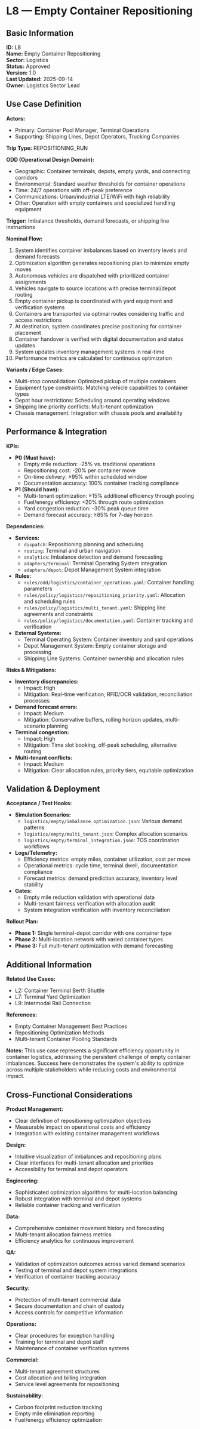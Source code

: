# L8 — Empty Container Repositioning

## Basic Information

**ID:** L8  
**Name:** Empty Container Repositioning  
**Sector:** Logistics  
**Status:** Approved  
**Version:** 1.0  
**Last Updated:** 2025-09-14  
**Owner:** Logistics Sector Lead

## Use Case Definition

**Actors:**
- Primary: Container Pool Manager, Terminal Operations
- Supporting: Shipping Lines, Depot Operators, Trucking Companies

**Trip Type:** REPOSITIONING_RUN

**ODD (Operational Design Domain):**
- Geographic: Container terminals, depots, empty yards, and connecting corridors
- Environmental: Standard weather thresholds for container operations
- Time: 24/7 operations with off-peak preference
- Communications: Urban/industrial LTE/WiFi with high reliability
- Other: Operation with empty containers and specialized handling equipment

**Trigger:**
Imbalance thresholds, demand forecasts, or shipping line instructions

**Nominal Flow:**
1. System identifies container imbalances based on inventory levels and demand forecasts
2. Optimization algorithm generates repositioning plan to minimize empty moves
3. Autonomous vehicles are dispatched with prioritized container assignments
4. Vehicles navigate to source locations with precise terminal/depot routing
5. Empty container pickup is coordinated with yard equipment and verification systems
6. Containers are transported via optimal routes considering traffic and access restrictions
7. At destination, system coordinates precise positioning for container placement
8. Container handover is verified with digital documentation and status updates
9. System updates inventory management systems in real-time
10. Performance metrics are calculated for continuous optimization

**Variants / Edge Cases:**
- Multi-stop consolidation: Optimized pickup of multiple containers
- Equipment type constraints: Matching vehicle capabilities to container types
- Depot hour restrictions: Scheduling around operating windows
- Shipping line priority conflicts: Multi-tenant optimization
- Chassis management: Integration with chassis pools and availability

## Performance & Integration

**KPIs:**
- **P0 (Must have):**
  - Empty mile reduction: -25% vs. traditional operations
  - Repositioning cost: -20% per container move
  - On-time delivery: ≥95% within scheduled window
  - Documentation accuracy: 100% container tracking compliance
- **P1 (Should have):**
  - Multi-tenant optimization: ≥15% additional efficiency through pooling
  - Fuel/energy efficiency: +20% through route optimization
  - Yard congestion reduction: -30% peak queue time
  - Demand forecast accuracy: ≥85% for 7-day horizon

**Dependencies:**
- **Services:**
  - `dispatch`: Repositioning planning and scheduling
  - `routing`: Terminal and urban navigation
  - `analytics`: Imbalance detection and demand forecasting
  - `adapters/terminal`: Terminal Operating System integration
  - `adapters/depot`: Depot Management System integration
- **Rules:**
  - `rules/odd/logistics/container_operations.yaml`: Container handling parameters
  - `rules/policy/logistics/repositioning_priority.yaml`: Allocation and scheduling rules
  - `rules/policy/logistics/multi_tenant.yaml`: Shipping line agreements and constraints
  - `rules/policy/logistics/documentation.yaml`: Container tracking and verification
- **External Systems:**
  - Terminal Operating System: Container inventory and yard operations
  - Depot Management System: Empty container storage and processing
  - Shipping Line Systems: Container ownership and allocation rules

**Risks & Mitigations:**
- **Inventory discrepancies:**
  - Impact: High
  - Mitigation: Real-time verification, RFID/OCR validation, reconciliation processes
- **Demand forecast errors:**
  - Impact: Medium
  - Mitigation: Conservative buffers, rolling horizon updates, multi-scenario planning
- **Terminal congestion:**
  - Impact: High
  - Mitigation: Time slot booking, off-peak scheduling, alternative routing
- **Multi-tenant conflicts:**
  - Impact: Medium
  - Mitigation: Clear allocation rules, priority tiers, equitable optimization

## Validation & Deployment

**Acceptance / Test Hooks:**
- **Simulation Scenarios:**
  - `logistics/empty/imbalance_optimization.json`: Various demand patterns
  - `logistics/empty/multi_tenant.json`: Complex allocation scenarios
  - `logistics/empty/terminal_integration.json`: TOS coordination workflows
- **Logs/Telemetry:**
  - Efficiency metrics: empty miles, container utilization, cost per move
  - Operational metrics: cycle time, terminal dwell, documentation compliance
  - Forecast metrics: demand prediction accuracy, inventory level stability
- **Gates:**
  - Empty mile reduction validation with operational data
  - Multi-tenant fairness verification with allocation audit
  - System integration verification with inventory reconciliation

**Rollout Plan:**
- **Phase 1:** Single terminal-depot corridor with one container type
- **Phase 2:** Multi-location network with varied container types
- **Phase 3:** Full multi-tenant optimization with demand forecasting

## Additional Information

**Related Use Cases:**
- L2: Container Terminal Berth Shuttle
- L7: Terminal Yard Optimization
- L9: Intermodal Rail Connection

**References:**
- Empty Container Management Best Practices
- Repositioning Optimization Methods
- Multi-tenant Container Pooling Standards

**Notes:**
This use case represents a significant efficiency opportunity in container logistics, addressing the persistent challenge of empty container imbalances. Success here demonstrates the system's ability to optimize across multiple stakeholders while reducing costs and environmental impact.

## Cross-Functional Considerations

**Product Management:**
- Clear definition of repositioning optimization objectives
- Measurable impact on operational costs and efficiency
- Integration with existing container management workflows

**Design:**
- Intuitive visualization of imbalances and repositioning plans
- Clear interfaces for multi-tenant allocation and priorities
- Accessibility for terminal and depot operators

**Engineering:**
- Sophisticated optimization algorithms for multi-location balancing
- Robust integration with terminal and depot systems
- Reliable container tracking and verification

**Data:**
- Comprehensive container movement history and forecasting
- Multi-tenant allocation fairness metrics
- Efficiency analytics for continuous improvement

**QA:**
- Validation of optimization outcomes across varied demand scenarios
- Testing of terminal and depot system integrations
- Verification of container tracking accuracy

**Security:**
- Protection of multi-tenant commercial data
- Secure documentation and chain of custody
- Access controls for competitive information

**Operations:**
- Clear procedures for exception handling
- Training for terminal and depot staff
- Maintenance of container verification systems

**Commercial:**
- Multi-tenant agreement structures
- Cost allocation and billing integration
- Service level agreements for repositioning

**Sustainability:**
- Carbon footprint reduction tracking
- Empty mile elimination reporting
- Fuel/energy efficiency optimization
